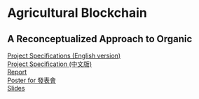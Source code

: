 # Agricultural Blockchain
## A Reconceptualized Approach to Organic

[Project Specifications (English version)](https://hackmd.io/DXm2kS-TS3i9zp3QAuiGng)<br>
[Project Specification (中文版)](https://sites.google.com/site/ntublockchain2019/homework/final-termproject)<br>
[Report](https://github.com/fstp3000/final_project/blob/master/report.md)<br>
[Poster for 發表會](https://docs.google.com/presentation/d/1MaGXhfOLhXrsJEaTGvz4ov_wu7Qwn5l2Sf9nSmpS2T8/edit#slide=id.p1)<br>
[Slides](https://www.dropbox.com/s/ihqmx9mwa4f3aaz/Agricultural%20Blockchain.pptx?dl=0#)
